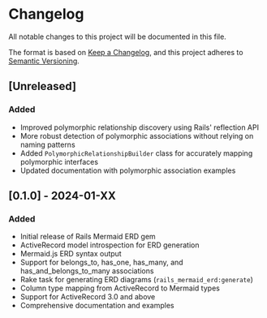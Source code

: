 # Changelog

All notable changes to this project will be documented in this file.

The format is based on [Keep a Changelog](https://keepachangelog.com/en/1.0.0/),
and this project adheres to [Semantic Versioning](https://semver.org/spec/v2.0.0.html).

## [Unreleased]

### Added
- Improved polymorphic relationship discovery using Rails' reflection API
- More robust detection of polymorphic associations without relying on naming patterns
- Added `PolymorphicRelationshipBuilder` class for accurately mapping polymorphic interfaces
- Updated documentation with polymorphic association examples

## [0.1.0] - 2024-01-XX

### Added
- Initial release of Rails Mermaid ERD gem
- ActiveRecord model introspection for ERD generation
- Mermaid.js ERD syntax output
- Support for belongs_to, has_one, has_many, and has_and_belongs_to_many associations
- Rake task for generating ERD diagrams (`rails_mermaid_erd:generate`)
- Column type mapping from ActiveRecord to Mermaid types
- Support for ActiveRecord 3.0 and above
- Comprehensive documentation and examples 